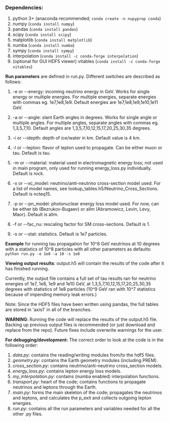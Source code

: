 ### **Dependencies:**
1. python 3+ (anaconda recommended; `conda create -n nupyprop conda`)
2. numpy (`conda install numpy`)
3. pandas (`conda install pandas`)
4. scipy (`conda install scipy`)
5. matplotlib (`conda install matplotlib`)
6. numba (`conda install numba`)
7. sympy (`conda install sympy`)
8. interpolation (`conda install -c conda-forge interpolation`)
9. (optional for GUI HDF5 viewer) vitables (`conda install -c conda-forge vitables`)

**Run parameters** are defined in run.py. Different switches are described as follows:

1. -e or --energy: incoming neutrino energy in GeV. Works for single energy or multiple energies. For multiple energies, separate energies with commas eg. 1e7,1e8,1e9. Default energies are 1e7,1e8,1e9,1e10,1e11 GeV.

2. -a or --angle: slant Earth angles in degrees. Works for single angle or multiple angles. For multiple angles, separate angles with commas eg. 1,3,5,7,10. Default angles are 1,3,5,7,10,12,15,17,20,25,30,35 degrees.

3. -i or --idepth: depth of ice/water in km. Default value is 4 km.

4. -l or --lepton: flavor of lepton used to propagate. Can be either muon or tau. Default is tau.

5. -m or --material: material used in electromagnetic energy loss; not used in main program, only used for running energy_loss.py individually. Default is rock.

6. -x or --xc_model: neutrino/anti-neutrino cross-section model used. For a list of model names, see lookup_tables.h5/Neutrino_Cross_Sections. Default is ncteq15. 

7. -p or --pn_model: photonuclear energy loss model used. For now, can be either bb (Bezrukov-Bugaev) or allm (Abramowicz, Levin, Levy, Maor). Default is allm.

8. -f or --fac_nu: rescaling factor for SM cross-sections. Default is 1.

9. -s or --stat: statistics. Default is 1e7 particles.

**Example** for running tau propagation for 10^8 GeV neutrinos at 10 degrees with a statistics of 10^8 particles with all other parameters as defaults:
`python run.py -e 1e8 -a 10 -s 1e8`

**Viewing output results**:
output.h5 will contain the results of the code after it has finished running. 

Currently, the output file contains a full set of tau results ran for neutrino energies of 1e7, 1e8, 1e9 and 1e10 GeV, at 1,3,5,7,10,12,15,17,20,25,30,35 degrees with statistics of 1e8 particles (10^9 GeV ran with 10^7 statistics because of impending memory leak errors.)

Note: Since the HDF5 files have been written using pandas, the full tables are stored in 'axis1' in all of the branches.

**WARNING**: Running the code will replace the results of the output.h5 file. Backing up previous output files is recommended (or just download and replace from the repo). Future fixes include overwrite warnings for the user.

**For debugging/development:**
The correct order to look at the code is in the following order:

1. _data.py_: contains the reading/writing modules from/to the hdf5 files.
2. _geometry.py_: contains the Earth geometry modules (including PREM).
3. _cross_section.py_: contains neutrino/anti-neutrino cross_section models.
4. _energy_loss.py_: contains lepton energy loss models.
5. _my_interpolation.py_: contains (numba enabled) interpolation functions.
6. _transport.py_: heart of the code; contains functions to propagate neutrinos and leptons through the Earth.
7. _main.py_: forms the main skeleton of the code; propagates the neutrinos and leptons, and calculates the p_exit and collects outgoing lepton energies.
8. _run.py_: contains all the run parameters and variables needed for all the other .py files.